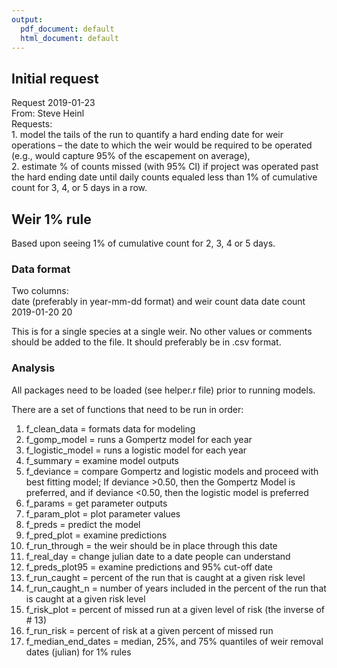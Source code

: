 ```yaml
---
output:
  pdf_document: default
  html_document: default
---
```

## Initial request

Request 2019-01-23  
From: Steve Heinl  
Requests:  
    1.  model the tails of the run to quantify a hard ending date for weir operations – the date to which the weir would be required to be operated (e.g., would capture 95% of the escapement on average),  
    2. estimate % of counts missed (with 95% CI) if project was operated past the hard ending date until daily counts equaled less than 1% of cumulative count for 3, 4, or 5 days in a row.
    
## Weir 1% rule

Based upon seeing 1% of cumulative count for 2, 3, 4 or 5 days.

### Data format

Two columns:  
date (preferably in year-mm-dd format) and weir count data
date        count
2019-01-20  20

This is for a single species at a single weir. No other values or comments should be 
added to the file. It should preferably be in .csv format.    

### Analysis

All packages need to be loaded (see helper.r file) prior to running models.

There are a set of functions that need to be run in order:

1. f_clean_data = formats data for modeling
2. f_gomp_model = runs a Gompertz model for each year
3. f_logistic_model = runs a logistic model for each year
4. f_summary = examine model outputs
5. f_deviance = compare Gompertz and logistic models and proceed with best fitting model; If deviance >0.50, then the Gompertz Model is preferred, and if deviance <0.50, then the logistic model is preferred
6. f_params = get parameter outputs 
7. f_param_plot = plot parameter values 
8. f_preds = predict the model
9. f_pred_plot = examine predictions
10. f_run_through = the weir should be in place through this date
11. f_real_day = change julian date to a date people can understand
12. f_preds_plot95 = examine predictions and 95% cut-off date
13. f_run_caught = percent of the run that is caught at a given risk level
14. f_run_caught_n = number of years included in the percent of the run that is caught at a given risk level
15. f_risk_plot = percent of missed run at a given level of risk (the inverse of # 13)
16. f_run_risk = percent of risk at a given percent of missed run
17. f_median_end_dates = median, 25%, and 75% quantiles of weir removal dates (julian) for 1% rules
